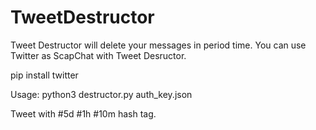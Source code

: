 # TweetDestructor

Tweet Destructor will delete your messages in period time.
You can use Twitter as ScapChat with Tweet Desructor.

pip install twitter

Usage:
  python3 destructor.py auth_key.json

Tweet with #5d #1h #10m hash tag.

